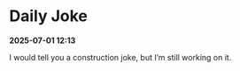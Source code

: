# Daily Joke

**2025-07-01 12:13**

I would tell you a construction joke, but I’m still working on it.

